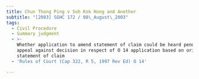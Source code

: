 ```yaml
---
title: Chun Thong Ping v Soh Kok Hong and Another
subtitle: "[2003] SGHC 172 / 08\_August\_2003"
tags:
  - Civil Procedure
  - Summary judgment
  - >-
    Whether application to amend statement of claim could be heard pending
    appeal against decision in respect of O 14 application based on original
    statement of claim
  - 'Rules of Court (Cap 322, R 5, 1997 Rev Ed) O 14'

---
```


